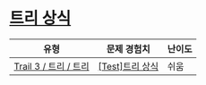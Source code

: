 # [트리 상식](https://en.codetree.ai/trails/complete/curated-cards/test-tree-conception)

|유형|문제 경험치|난이도|
|---|---|---|
|[Trail 3 / 트리 / 트리](https://www.codetree.ai/trail-info/novice-high/)|[[Test]트리 상식](https://www.codetree.ai/trails/complete/curated-cards/test-tree-conception/)|쉬움|

